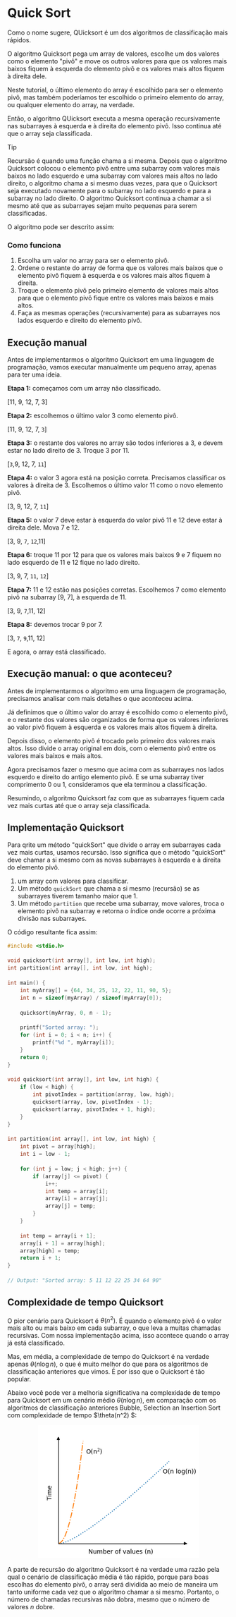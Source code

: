 # Quick Sort

Como o nome sugere, QUicksort é um dos algoritmos de classificação mais rápidos.

O algoritmo Quicksort pega um array de valores, escolhe um dos valores como o elemento "pivô" e move os outros valores para que os valores mais baixos fiquem à esquerda do elemento pivô e os valores mais altos fiquem à direita dele.

Neste tutorial, o último elemento do array é escolhido para ser o elemento pivô, mas também poderíamos ter escolhido o primeiro elemento do array, ou qualquer elemento do array, na verdade.

Então, o algoritmo QUicksort executa a mesma operação recursivamente nas subarrayes à esquerda e à direita do elemento pivô. Isso continua até que o array seja classificada.

> [!TIP]
> Recursão é quando uma função chama a si mesma.
> Depois que o algoritmo Quicksort colocou o elemento pivô entre uma subarray com valores mais baixos no lado esquerdo e uma subarray com valores mais altos no lado direito, o algoritmo chama a si mesmo duas vezes, para que o Quicksort seja executado novamente para o subarray no lado esquerdo e para a subarray no lado direito. O algoritmo Quicksort continua a chamar a si mesmo até que as subarrayes sejam muito pequenas para serem classificadas.

O algoritmo pode ser descrito assim:

### Como funciona

1. Escolha um valor no array para ser o elemento pivô.
2. Ordene o restante do array de forma que os valores mais baixos que o elemento pivô fiquem à esquerda e os valores mais altos fiquem à direita.
3. Troque o elemento pivô pelo primeiro elemento de valores mais altos para que o elemento pivô fique entre os valores mais baixos e mais altos.
4. Faça as mesmas operações (recursivamente) para as subarrayes nos lados esquerdo e direito do elemento pivô.

## Execução manual

Antes de implementarmos o algoritmo Quicksort em uma linguagem de programação, vamos executar manualmente um pequeno array, apenas para ter uma ideia.

**Etapa 1:** começamos com um array não classificado.

[11, 9, 12, 7, 3]

**Etapa 2:** escolhemos o último valor 3 como elemento pivô.

[11, 9, 12, 7, `3`]

**Etapa 3:** o restante dos valores no array são todos inferiores a 3, e devem estar no lado direito de 3. Troque 3 por 11.

[`3`,9, 12, 7, `11`]

**Etapa 4:** o valor 3 agora está na posição correta. Precisamos classificar os valores à direita de 3. Escolhemos o último valor 11 como o novo elemento pivô.

[3, 9, 12, 7, `11`]

**Etapa 5:** o valor 7 deve estar à esquerda do valor pivô 11 e 12 deve estar à direita dele. Mova 7 e 12.

[3, 9, `7`, `12`,11]

**Etapa 6:** troque 11 por 12 para que os valores mais baixos 9 e 7 fiquem no lado esquerdo de 11 e 12 fique no lado direito.

[3, 9, 7, `11`, `12`]

**Etapa 7:** 11 e 12 estão nas posições corretas. Escolhemos 7 como elemento pivô na subarray [9, 7], à esquerda de 11.

[3, 9, `7`,11, 12]

**Etapa 8:** devemos trocar 9 por 7.

[3, `7`, `9`,11, 12]

E agora, o array está classificado.

## Execução manual: o que aconteceu?

Antes de implementarmos o algoritmo em uma linguagem de programação, precisamos analisar com mais detalhes o que aconteceu acima.

Já definimos que o último valor do array é escolhido como o elemento pivô, e o restante dos valores são organizados de forma que os valores inferiores ao valor pivô fiquem à esquerda e os valores mais altos fiquem à direita.

Depois disso, o elemento pivô é trocado pelo primeiro dos valores mais altos. Isso divide o array original em dois, com o elemento pivô entre os valores mais baixos e mais altos.

Agora precisamos fazer o mesmo que acima com as subarrayes nos lados esquerdo e direito do antigo elemento pivô. E se uma subarray tiver comprimento 0 ou 1, consideramos que ela terminou a classificação.

Resumindo, o algoritmo Quicksort faz com que as subarrayes fiquem cada vez mais curtas até que o array seja classificada.

## Implementação Quicksort

Para qrite um método "quickSort" que divide o array em subarrayes cada vez mais curtas, usamos recursão. Isso significa que o método "quickSort" deve chamar a si mesmo com as novas subarrayes à esquerda e à direita do elemento pivô.

1. um array com valores para classificar.
2. Um método `quickSort` que chama a si mesmo (recursão) se as subarrayes tiverem tamanho maior que 1.
3. Um método `partition` que recebe uma subarray, move valores, troca o elemento pivô na subarray e retorna o índice onde ocorre a próxima divisão nas subarrayes.

O código resultante fica assim:

```c
#include <stdio.h>

void quicksort(int array[], int low, int high);
int partition(int array[], int low, int high);

int main() {
    int myArray[] = {64, 34, 25, 12, 22, 11, 90, 5};
    int n = sizeof(myArray) / sizeof(myArray[0]);

    quicksort(myArray, 0, n - 1);

    printf("Sorted array: ");
    for (int i = 0; i < n; i++) {
        printf("%d ", myArray[i]);
    }
    return 0;
}

void quicksort(int array[], int low, int high) {
    if (low < high) {
        int pivotIndex = partition(array, low, high);
        quicksort(array, low, pivotIndex - 1);
        quicksort(array, pivotIndex + 1, high);
    }
}

int partition(int array[], int low, int high) {
    int pivot = array[high];
    int i = low - 1;

    for (int j = low; j < high; j++) {
        if (array[j] <= pivot) {
            i++;
            int temp = array[i];
            array[i] = array[j];
            array[j] = temp;
        }
    }

    int temp = array[i + 1];
    array[i + 1] = array[high];
    array[high] = temp;
    return i + 1;
}

// Output: "Sorted array: 5 11 12 22 25 34 64 90"
```

## Complexidade de tempo Quicksort

O pior cenário para Quicksort é $\theta(n^2)$. É quando o elemento pivô é o valor mais alto ou mais baixo em cada subarray, o que leva a muitas chamadas recursivas. Com nossa implementação acima, isso acontece quando o array já está classificado.

Mas, em média, a complexidade de tempo do Quicksort é na verdade apenas $\theta(n \log n)$, o que é muito melhor do que para os algoritmos de classificação anteriores que vimos. É por isso que o Quicksort é tão popular.

Abaixo você pode ver a melhoria significativa na complexidade de tempo para Quicksort em um cenário médio $\theta(n \log n)$, em comparação com os algoritmos de classificação anteriores Bubble, Selection an Insertion Sort com complexidade de tempo $\theta(n^2) $:

<center>
    <img src="../images/arrays/img_runtime_nlogn.png" alt="Runtime Quick Sort">
</center>

A parte de recursão do algoritmo Quicksort é na verdade uma razão pela qual o cenário de classificação média é tão rápido, porque para boas escolhas do elemento pivô, o array será dividida ao meio de maneira um tanto uniforme cada vez que o algoritmo chamar a si mesmo. Portanto, o número de chamadas recursivas não dobra, mesmo que o número de valores $n$ dobre.
